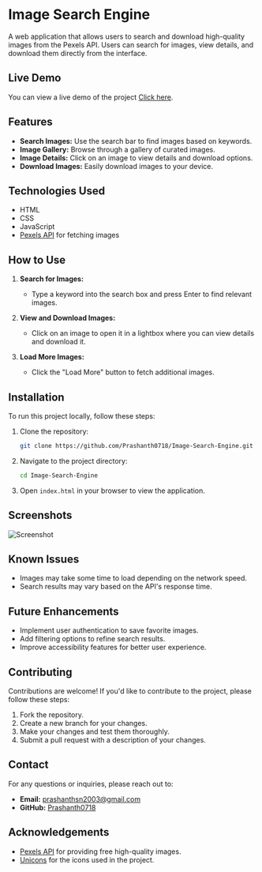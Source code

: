 # Image Search Engine

A web application that allows users to search and download high-quality images from the Pexels API. Users can search for images, view details, and download them directly from the interface.

## Live Demo

You can view a live demo of the project [Click here](https://prashanth-s-n-image-search-engine.netlify.app/).

## Features

- **Search Images:** Use the search bar to find images based on keywords.
- **Image Gallery:** Browse through a gallery of curated images.
- **Image Details:** Click on an image to view details and download options.
- **Download Images:** Easily download images to your device.

## Technologies Used

- HTML
- CSS
- JavaScript
- [Pexels API](https://www.pexels.com/api/) for fetching images

## How to Use

1. **Search for Images:**
   - Type a keyword into the search box and press Enter to find relevant images.

2. **View and Download Images:**
   - Click on an image to open it in a lightbox where you can view details and download it.

3. **Load More Images:**
   - Click the "Load More" button to fetch additional images.

## Installation

To run this project locally, follow these steps:

1. Clone the repository:

   ```bash
   git clone https://github.com/Prashanth0718/Image-Search-Engine.git
   ```

2. Navigate to the project directory:

   ```bash
   cd Image-Search-Engine
   ```

3. Open `index.html` in your browser to view the application.

## Screenshots

![Screenshot](https://prashanth-s-n-image-search-engine.netlify.app/screenshot.png) <!-- Update with actual screenshot URL if available -->

## Known Issues

- Images may take some time to load depending on the network speed.
- Search results may vary based on the API's response time.

## Future Enhancements

- Implement user authentication to save favorite images.
- Add filtering options to refine search results.
- Improve accessibility features for better user experience.

## Contributing

Contributions are welcome! If you'd like to contribute to the project, please follow these steps:

1. Fork the repository.
2. Create a new branch for your changes.
3. Make your changes and test them thoroughly.
4. Submit a pull request with a description of your changes.

## Contact

For any questions or inquiries, please reach out to:

- **Email:** prashanthsn2003@gmail.com
- **GitHub:** [Prashanth0718](https://github.com/Prashanth0718)

## Acknowledgements

- [Pexels API](https://www.pexels.com/api/) for providing free high-quality images.
- [Unicons](https://iconscout.com/unicons) for the icons used in the project.
